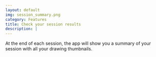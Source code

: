```yaml
---
layout: default
img: session_summary.png
category: Features
title: Check your session results
description: |
---
```

At the end of each session, the app will show you a summary of your session with all your drawing thumbnails.